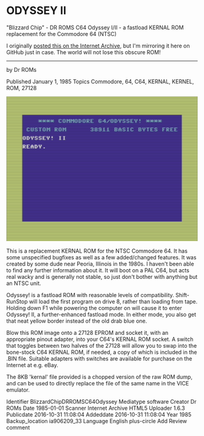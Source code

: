 # ODYSSEY II
"Blizzard Chip" - DR ROMS C64 Odyssey I/II - a fastload KERNAL ROM replacement for the Commodore 64 (NTSC)

 I originally [posted this on the Internet Archive](https://archive.org/details/BlizzardChipDRROMSC64Odyssey), but I'm mirroring it here on GitHub just in case. The world will not lose this obscure ROM!

-------------------
by Dr ROMs

Published January 1, 1985
Topics Commodore, 64, C64, KERNAL, KERNEL, ROM, 27128

![ROM running in VICE](OdysseyII.png)

This is a replacement KERNAL ROM for the NTSC Commodore 64. It has some unspecified bugfixes as well as a few added/changed features. It was created by some dude near Peoria, Illinois in the 1980s. I haven't been able to find any further information about it. It will boot on a PAL C64, but acts real wacky and is generally not stable, so just don't bother with anything but an NTSC unit.

Odyssey! is a fastload ROM with reasonable levels of compatibility. Shift-RunStop will load the first program on drive 8, rather than loading from tape. Holding down F1 while powering the computer on will cause it to enter Odyssey! II, a further-enhanced fastload mode. In either mode, you also get that neat yellow border instead of the old drab blue one.

Blow this ROM image onto a 27128 EPROM and socket it, with an appropriate pinout adapter, into your C64's KERNAL ROM socket. A switch that toggles between two halves of the 27128 will allow you to swap into the bone-stock C64 KERNAL ROM, if needed, a copy of which is included in the .BIN file. Suitable adapters with switches are available for purchase on the Internet at e.g. eBay.

The 8KB 'kernal' file provided is a chopped version of the raw ROM dump, and can be used to directly replace the file of the same name in the VICE emulator.


Identifier BlizzardChipDRROMSC64Odyssey
Mediatype software
Creator Dr ROMs
Date 1985-01-01
Scanner Internet Archive HTML5 Uploader 1.6.3
Publicdate 2016-10-31 11:08:04
Addeddate 2016-10-31 11:08:04
Year 1985
Backup_location ia906209_33
Language English
plus-circle Add Review
comment
